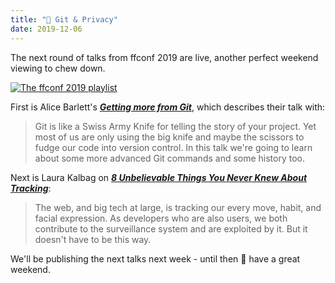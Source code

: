 ```yaml
---
title: "🍿 Git & Privacy"
date: 2019-12-06
---
```


The next round of talks from ffconf 2019 are live, another perfect weekend viewing to chew down.

[![The ffconf 2019 playlist](/images/articles/2019-talks-1.jpg)](https://www.youtube.com/playlist?list=PLXmT1r4krsTrR6khetJSVQqulyFbxmZNG)

First is Alice Barlett's [***Getting more from Git***](https://www.youtube.com/watch?v=FQ4IdcrOUz0&list=PLXmT1r4krsTrR6khetJSVQqulyFbxmZNG&index=4), which describes their talk with:

> Git is like a Swiss Army Knife for telling the story of your project. Yet most of us are only using the big knife and maybe the scissors to fudge our code into version control. In this talk we're going to learn about some more advanced Git commands and some history too.

Next is Laura Kalbag on [***8 Unbelievable Things You Never Knew About Tracking***](https://www.youtube.com/watch?v=WkeGGNdOv4g&list=PLXmT1r4krsTrR6khetJSVQqulyFbxmZNG&index=4):

> The web, and big tech at large, is tracking our every move, habit, and facial expression. As developers who are also users, we both contribute to the surveillance system and are exploited by it. But it doesn't have to be this way.

We'll be publishing the next talks next week - until then 👋 have a great weekend.
